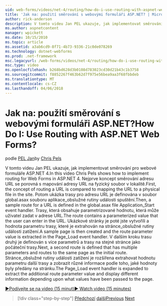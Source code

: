 ```yaml
---
uid: web-forms/videos/net-4/routing/how-do-i-use-routing-with-aspnet-web-forms
title: 'Jak na: použití směrování s webovými formuláři ASP.NET? | Microsoft Docs'
author: rick-anderson
description: V tomto videu Jan PEL ukazuje, jak implementovat směrování pro webové formuláře ASP.NET 4. Nejprve koncept směrování adresu URL se porovná s mapování adresy URL na p...
ms.author: aspnetcontent
manager: wpickett
ms.date: 10/15/2010
ms.topic: article
ms.assetid: a3ab6cd9-8f71-4b73-9336-21c0de078269
ms.technology: dotnet-webforms
ms.prod: .net-framework
msc.legacyurl: /web-forms/videos/net-4/routing/how-do-i-use-routing-with-aspnet-web-forms
msc.type: video
ms.openlocfilehash: b268bd628d3b0108d783023cd30d21b43c1b3758
ms.sourcegitcommit: f8852267f463b62d7f975e56bea9aa3f68fbbdeb
ms.translationtype: MT
ms.contentlocale: cs-CZ
ms.lasthandoff: 04/06/2018
---
```

<a name="how-do-i-use-routing-with-aspnet-web-forms"></a><span data-ttu-id="0c645-105">Jak na: použití směrování s webovými formuláři ASP.NET?</span><span class="sxs-lookup"><span data-stu-id="0c645-105">How Do I: Use Routing with ASP.NET Web Forms?</span></span>
====================
<span data-ttu-id="0c645-106">podle [PEL Jan](https://twitter.com/chrispels)</span><span class="sxs-lookup"><span data-stu-id="0c645-106">by [Chris Pels](https://twitter.com/chrispels)</span></span>

<span data-ttu-id="0c645-107">V tomto videu Jan PEL ukazuje, jak implementovat směrování pro webové formuláře ASP.NET 4.</span><span class="sxs-lookup"><span data-stu-id="0c645-107">In this video Chris Pels shows how to implement routing for Web Forms in ASP.NET 4.</span></span> <span data-ttu-id="0c645-108">Nejprve koncept směrování adresu URL se porovná s mapování adresy URL na fyzický soubor v lokalitě.</span><span class="sxs-lookup"><span data-stu-id="0c645-108">First, the concept of routing a URL is compared to mapping the URL to a physical file in the site.</span></span> <span data-ttu-id="0c645-109">Potom ukázka trasy pro adresu URL je definována v soubor global.asax souboru aplikace\_obslužné rutiny události spuštění.</span><span class="sxs-lookup"><span data-stu-id="0c645-109">Then, a sample route for a URL is defined in the global.asax file Application\_Start event handler.</span></span> <span data-ttu-id="0c645-110">Trasy, která obsahuje parametrizované hodnotu, která může uživatel zadat v adrese URL.</span><span class="sxs-lookup"><span data-stu-id="0c645-110">The route contains a parameterized value that the user can enter in the URL.</span></span> <span data-ttu-id="0c645-111">Ukázkové stránky je poté jste vytvořili a hodnota parametru trasy, které je extrahován na stránce\_obslužné rutiny události zatížení.</span><span class="sxs-lookup"><span data-stu-id="0c645-111">A sample page is then created and the route parameter value is extracted in the Page\_Load event handler.</span></span> <span data-ttu-id="0c645-112">V dalším kroku trasu druhý je definován s více parametrů a trasy na stejné stránce jako počáteční trasy.</span><span class="sxs-lookup"><span data-stu-id="0c645-112">Next, a second route is defined that has multiple parameters and routes to the same page as the initial route.</span></span> <span data-ttu-id="0c645-113">Stránce\_obslužné rutiny události zatížení je rozšířena extrahovat hodnotu parametru další trasy a zobrazit různé informace podle toho, jaké hodnoty byly předány na stránku.</span><span class="sxs-lookup"><span data-stu-id="0c645-113">The Page\_Load event handler is expanded to extract the additional route parameter value and display different information depending upon what values have been passed to the page.</span></span>

[<span data-ttu-id="0c645-114">&#9654;Podívejte se na video (15 minut)</span><span class="sxs-lookup"><span data-stu-id="0c645-114">&#9654; Watch video (15 minutes)</span></span>](https://channel9.msdn.com/Blogs/ASP-NET-Site-Videos/how-do-i-use-routing-with-aspnet-web-forms)

> [!div class="step-by-step"]
> <span data-ttu-id="0c645-115">[Předchozí](aspnet-4-quick-hit-outbound-webforms-routing.md)
> [další](how-do-i-work-with-urls-in-aspnet-routing.md)</span><span class="sxs-lookup"><span data-stu-id="0c645-115">[Previous](aspnet-4-quick-hit-outbound-webforms-routing.md)
[Next](how-do-i-work-with-urls-in-aspnet-routing.md)</span></span>
